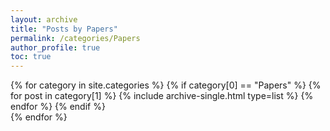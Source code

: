 ```yaml
---
layout: archive
title: "Posts by Papers"
permalink: /categories/Papers
author_profile: true
toc: true
---
```

{% for category in site.categories %}
  {% if category[0] == "Papers" %}
    {% for post in category[1] %}
      {% include archive-single.html type=list %}
    {% endfor %}
  {% endif %}  
{% endfor %}  
